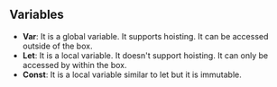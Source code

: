 ## Variables

* **Var**: It is a global variable. It supports hoisting. It can be accessed outside of the box.
* **Let**: It is a local variable. It doesn't support hoisting. It can only be accessed by within the box.
*  **Const**: It is a local variable similar to let but it is immutable.

